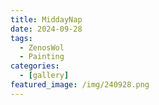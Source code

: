 ```yaml
---
title: MiddayNap
date: 2024-09-28
tags:
  - ZenosWol
  - Painting
categories:
  - [gallery]
featured_image: /img/240928.png
---
```

